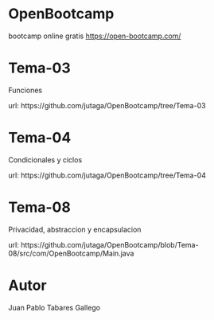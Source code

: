 # OpenBootcamp
bootcamp online gratis https://open-bootcamp.com/

# Tema-03
<p>Funciones</p>
url: https://github.com/jutaga/OpenBootcamp/tree/Tema-03 

# Tema-04
<p>Condicionales y ciclos</p>
url: https://github.com/jutaga/OpenBootcamp/tree/Tema-04

# Tema-08
<p>Privacidad, abstraccion y encapsulacion</p>
url: https://github.com/jutaga/OpenBootcamp/blob/Tema-08/src/com/OpenBootcamp/Main.java

# Autor
Juan Pablo Tabares Gallego
